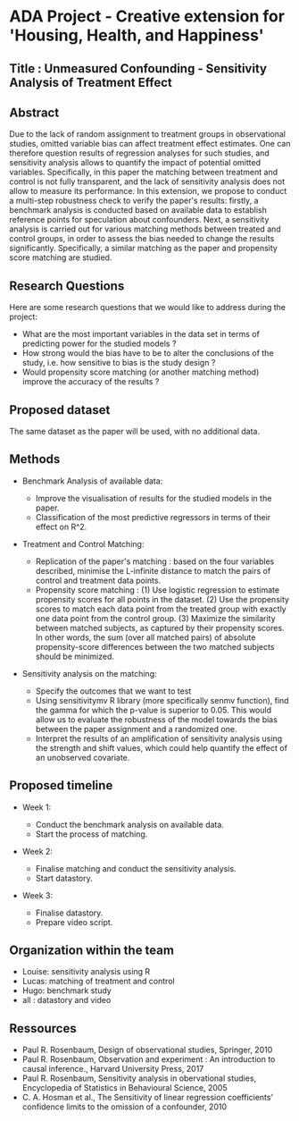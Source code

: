 # ADA Project - Creative extension for 'Housing, Health, and Happiness'


## Title : Unmeasured Confounding - Sensitivity Analysis of Treatment Effect 


## Abstract

Due to the lack of random assignment to treatment groups in observational studies, omitted variable bias can affect treatment effect estimates. One can therefore question results of regression analyses for such studies, and sensitivity analysis allows to quantify the impact of potential omitted variables. Specifically, in this paper the matching between treatment and control is not fully transparent, and the lack of sensitivity analysis does not allow to measure its performance. In this extension, we propose to conduct a multi-step robustness check to verify the paper's results: firstly, a benchmark analysis is conducted based on available data to establish reference points for speculation about confounders. Next, a sensitivity analysis is carried out for various matching methods between treated and control groups, in order to assess the bias needed to change the results significantly. Specifically, a similar matching as the paper and propensity score matching are studied. 

## Research Questions

Here are some research questions that we would like to address during the project:
* What are the most important variables in the data set in terms of predicting power for the studied models ? 
* How strong would the bias have to be to alter the conclusions of the study, i.e. how sensitive to bias is the study design ?
* Would propensity score matching (or another matching method) improve the accuracy of the results ?

## Proposed dataset

The same dataset as the paper will be used, with no additional data.

## Methods

* Benchmark Analysis of available data:
   - Improve the visualisation of results for the studied models in the paper.
   - Classification of the most predictive regressors in terms of their effect on R^2.
   
* Treatment and Control Matching:
   - Replication of the paper's matching : based on the four variables described, minimise the L-infinite distance to match the pairs of control and treatment data points.
   - Propensity score matching : (1) Use logistic regression to estimate propensity scores for all points in the dataset. (2) Use the propensity scores to match each data point from the treated group with exactly one data point from the control group. (3) Maximize the similarity between matched subjects, as captured by their propensity scores. In other words, the sum (over all matched pairs) of absolute propensity-score differences between the two matched subjects should be minimized.

* Sensitivity analysis on the matching:
   - Specify the outcomes that we want to test
   - Using sensitivitymv R library (more specifically senmv function), find the gamma for which the p-value is superior to 0.05. This would allow us to evaluate the robustness of the model towards the bias between the paper assignment and a randomized one.
   - Interpret the results of an amplification of sensitivity analysis using the strength and shift values, which could help quantify the effect of an unobserved covariate.


## Proposed timeline

* Week 1:
   - Conduct the benchmark analysis on available data.
   - Start the process of matching.

* Week 2:
   - Finalise matching and conduct the sensitivity analysis.
   - Start datastory.

* Week 3:
   - Finalise datastory.
   - Prepare video script.

## Organization within the team

* Louise: sensitivity analysis using R
* Lucas: matching of treatment and control
* Hugo: benchmark study
* all : datastory and video

## Ressources

* Paul R. Rosenbaum, Design of observational studies, Springer, 2010
* Paul R. Rosenbaum, Observation and experiment : An introduction to causal inference., Harvard University Press, 2017
* Paul R. Rosenbaum, Sensitivity analysis in obervational studies, Encyclopedia of Statistics in Behavioural Science, 2005
* C. A. Hosman et al., The Sensitivity of linear regression coefficients' confidence limits to the omission of a confounder, 2010


